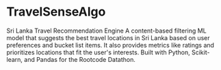 # TravelSenseAlgo
Sri Lanka Travel Recommendation Engine A content-based filtering ML model that suggests the best travel locations in Sri Lanka based on user preferences and bucket list items. It also provides metrics like ratings and prioritizes locations that fit the user's interests. Built with Python, Scikit-learn, and Pandas for the Rootcode Datathon.
